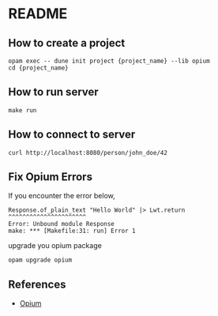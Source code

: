 # README

## How to create a project

```shell
opam exec -- dune init project {project_name} --lib opium
cd {project_name}
```

## How to run server

```shell
make run
```

## How to connect to server

```shell
curl http://localhost:8080/person/john_doe/42
```

## Fix Opium Errors

If you encounter the error below,

```shell
Response.of_plain_text "Hello World" |> Lwt.return
^^^^^^^^^^^^^^^^^^^^^^
Error: Unbound module Response
make: *** [Makefile:31: run] Error 1
```

upgrade you opium package

```shell
opam upgrade opium
```

## References

- [Opium](https://github.com/rgrinberg/opium/tree/master?tab=readme-ov-file)